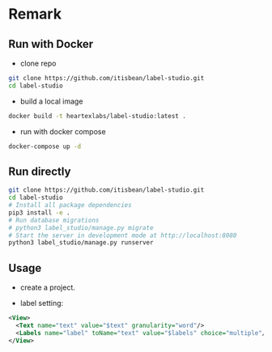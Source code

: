 # Remark

## Run with Docker

- clone repo

```bash
git clone https://github.com/itisbean/label-studio.git
cd label-studio
```

- build a local image

```bash
docker build -t heartexlabs/label-studio:latest .
```

- run with docker compose

```bash
docker-compose up -d
```

## Run directly

```bash
git clone https://github.com/itisbean/label-studio.git
cd label-studio
# Install all package dependencies
pip3 install -e .
# Run database migrations
# python3 label_studio/manage.py migrate
# Start the server in development mode at http://localhost:8080
python3 label_studio/manage.py runserver
```

## Usage

- create a project.

- label setting:

```xml
<View>
  <Text name="text" value="$text" granularity="word"/>
  <Labels name="label" toName="text" value="$labels" choice="multiple"/>
</View>
```
